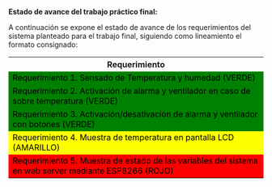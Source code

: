 **Estado de avance del trabajo práctico final:**

A continuación se expone el estado de avance de los requerimientos del sistema planteado para el trabajo final, siguiendo como lineamiento el formato consignado:
<table>
  <tr>
    <th>Requerimiento</th>
  </tr>
  <tr>
    <td style="background-color: green; color: black">Requerimiento 1. Sensado de Temperatura y humedad (VERDE)</td>
  </tr>
  <tr>
    <td style="background-color: green; color: black">Requerimiento 2. Activación de alarma y ventilador en caso de sobre temperatura (VERDE)</td>
  </tr>
  <tr>
    <td style="background-color: green; color: black">Requerimiento 3. Activación/desativación de alarma y ventilador con botones (VERDE)</td>
  </tr>
  <tr>
    <td style="background-color: yellow; color: black">Requerimiento 4. Muestra de temperatura en pantalla LCD (AMARILLO)</td>
  </tr>
  <tr>
    <td style="background-color: red; color: black">Requerimiento 5. Muestra de estado de las variables del sistema en web server mediante ESP8266 (ROJO)
</table>
